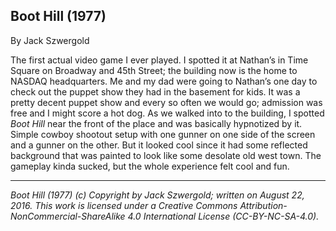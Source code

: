 ## Boot Hill (1977)

By Jack Szwergold

The first actual video game I ever played. I spotted it at Nathan’s in Time Square on Broadway and 45th Street; the building now is the home to NASDAQ headquarters. Me and my dad were going to Nathan’s one day to check out the puppet show they had in the basement for kids. It was a pretty decent puppet show and every so often we would go; admission was free and I might score a hot dog. As we walked into to the building, I spotted *Boot Hill* near the front of the place and was basically hypnotized by it. Simple cowboy shootout setup with one gunner on one side of the screen and a gunner on the other. But it looked cool since it had some reflected background that was painted to look like some desolate old west town. The gameplay kinda sucked, but the whole experience felt cool and fun.

***

*Boot Hill (1977) (c) Copyright by Jack Szwergold; written on August 22, 2016. This work is licensed under a Creative Commons Attribution-NonCommercial-ShareAlike 4.0 International License (CC-BY-NC-SA-4.0).*